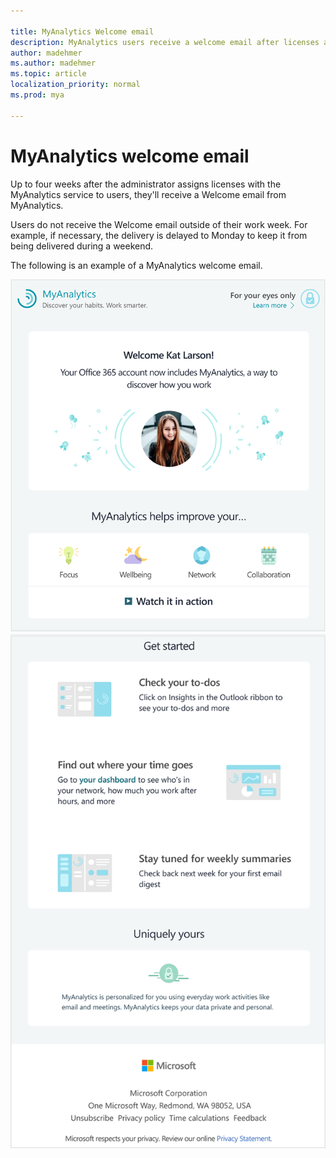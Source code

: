 ```yaml
---

title: MyAnalytics Welcome email
description: MyAnalytics users receive a welcome email after licenses are assigned to them 
author: madehmer
ms.author: madehmer
ms.topic: article
localization_priority: normal 
ms.prod: mya

---
```


# MyAnalytics welcome email

Up to four weeks after the administrator assigns licenses with the MyAnalytics service to users, they'll receive a Welcome email from MyAnalytics.

Users do not receive the Welcome email outside of their work week. For example, if necessary, the delivery is delayed to Monday to keep it from being delivered during a weekend.

The following is an example of a MyAnalytics welcome email.

 ![MyAnalytics welcome email top section](../../Images/mya/use/welcome-email-1.png)
 ![MyAnalytics welcome email end section](../../Images/mya/use/welcome-email-2.png)
